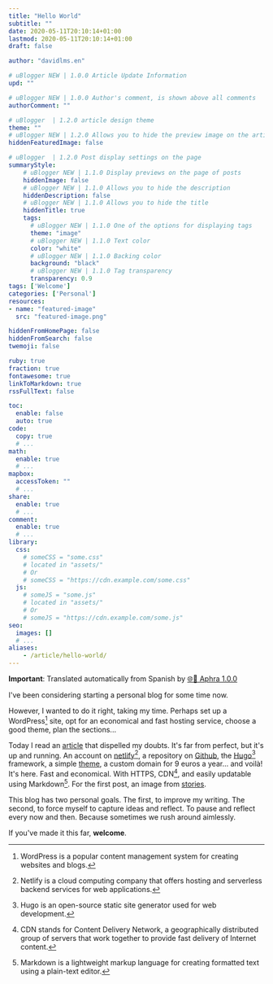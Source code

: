```yaml
---
title: "Hello World"
subtitle: ""
date: 2020-05-11T20:10:14+01:00
lastmod: 2020-05-11T20:10:14+01:00
draft: false

author: "davidlms.en"

# uBlogger NEW | 1.0.0 Article Update Information
upd: ""

# uBlogger NEW | 1.0.0 Author's comment, is shown above all comments
authorComment: ""

# uBlogger  | 1.2.0 article design theme
theme: ""
# uBlogger NEW | 1.2.0 Allows you to hide the preview image on the article page
hiddenFeaturedImage: false

# uBlogger  | 1.2.0 Post display settings on the page
summaryStyle:
    # uBlogger NEW | 1.1.0 Display previews on the page of posts
    hiddenImage: false
    # uBlogger NEW | 1.1.0 Allows you to hide the description
    hiddenDescription: false
    # uBlogger NEW | 1.1.0 Allows you to hide the title
    hiddenTitle: true
    tags:
      # uBlogger NEW | 1.1.0 One of the options for displaying tags
      theme: "image"
      # uBlogger NEW | 1.1.0 Text color
      color: "white"
      # uBlogger NEW | 1.1.0 Backing color
      background: "black"
      # uBlogger NEW | 1.1.0 Tag transparency
      transparency: 0.9
tags: ['Welcome']
categories: ['Personal']
resources:
- name: "featured-image"
  src: "featured-image.png"

hiddenFromHomePage: false
hiddenFromSearch: false
twemoji: false

ruby: true
fraction: true
fontawesome: true
linkToMarkdown: true
rssFullText: false

toc:
  enable: false
  auto: true
code:
  copy: true
  # ...
math:
  enable: true
  # ...
mapbox:
  accessToken: ""
  # ...
share:
  enable: true
  # ...
comment:
  enable: true
  # ...
library:
  css:
    # someCSS = "some.css"
    # located in "assets/"
    # Or
    # someCSS = "https://cdn.example.com/some.css"
  js:
    # someJS = "some.js"
    # located in "assets/"
    # Or
    # someJS = "https://cdn.example.com/some.js"
seo:
  images: []
  # ...
aliases:
    - /article/hello-world/
---
```

**Important**: Translated automatically from Spanish by [🌐💬 Aphra 1.0.0](https://github.com/DavidLMS/aphra)

I've been considering starting a personal blog for some time now.

However, I wanted to do it right, taking my time. Perhaps set up a WordPress[^1] site, opt for an economical and fast hosting service, choose a good theme, plan the sections...

Today I read an [article](https://www.genbeta.com/desarrollo/como-publicar-web-gratis-usando-netlify-github) that dispelled my doubts. It's far from perfect, but it's up and running. An account on [netlify](https://www.netlify.com/)[^2], a repository on [Github](https://github.com), the [Hugo](https://gohugo.io/)[^3] framework, a simple [theme](https://themes.gohugo.io/bilberry-hugo-theme/), a custom domain for 9 euros a year... and voilà! It's here. Fast and economical. With HTTPS, CDN[^4], and easily updatable using Markdown[^5]. For the first post, an image from [stories](https://stories.freepik.com).

This blog has two personal goals. The first, to improve my writing. The second, to force myself to capture ideas and reflect. To pause and reflect every now and then. Because sometimes we rush around aimlessly.

If you've made it this far, **welcome**.

[^1]: WordPress is a popular content management system for creating websites and blogs.
[^2]: Netlify is a cloud computing company that offers hosting and serverless backend services for web applications.
[^3]: Hugo is an open-source static site generator used for web development.
[^4]: CDN stands for Content Delivery Network, a geographically distributed group of servers that work together to provide fast delivery of Internet content.
[^5]: Markdown is a lightweight markup language for creating formatted text using a plain-text editor.